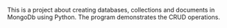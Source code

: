 This is a project about creating databases, collections and documents in MongoDb using Python. The program demonstrates the CRUD operations.


